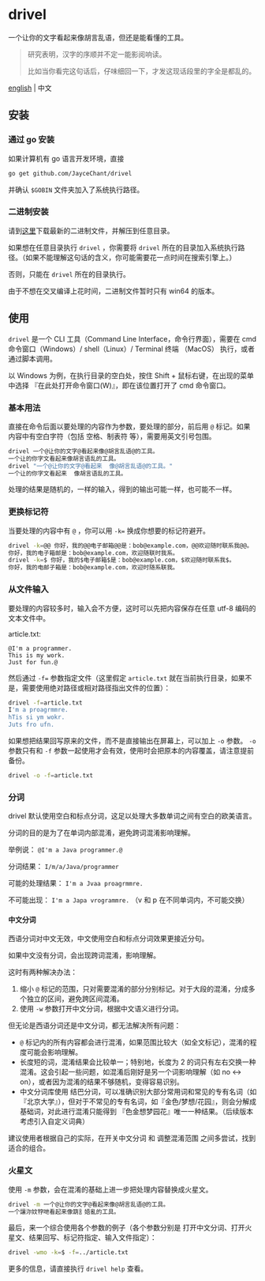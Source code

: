 # drivel

一个让你的文字看起来像胡言乱语，但还是能看懂的工具。

> 研究表明，汉字的序顺并不定一能影阅响读。
>
> 比如当你看完这句话后，仔味细回一下，才发这现话段里的字全是都乱的。

[english](./README.md) | 中文

## 安装

### 通过 go 安装

如果计算机有 go 语言开发环境，直接

```bash
go get github.com/JayceChant/drivel
```

并确认 `$GOBIN` 文件夹加入了系统执行路径。

### 二进制安装

请到[这里](https://github.com/JayceChant/drivel/releases)下载最新的二进制文件，并解压到任意目录。

如果想在任意目录执行 `drivel` ，你需要将 `drivel` 所在的目录加入系统执行路径。（如果不能理解这句话的含义，你可能需要花一点时间在搜索引擎上。）

否则，只能在 `drivel` 所在的目录执行。

由于不想在交叉编译上花时间，二进制文件暂时只有 win64 的版本。



## 使用

`drivel` 是一个 CLI  工具（Command Line Interface，命令行界面），需要在 cmd 命令窗口（Windows）/ shell（Linux）/ Terminal 终端 （MacOS） 执行，或者通过脚本调用。

以 Windows 为例，在执行目录的空白处，按住 Shift + 鼠标右键，在出现的菜单中选择 『在此处打开命令窗口(W)』，即在该位置打开了 cmd 命令窗口。

### 基本用法

直接在命令后面以要处理的内容作为参数，要处理的部分，前后用 `@` 标记。如果内容中有空白字符（包括 空格、制表符 等），需要用英文引号包围。

```bash
drivel 一个@让你的文字@看起来像@胡言乱语@的工具。
一个让的你字文看起来像胡言语乱的工具。
drivel "一个@让你的文字@看起来  像@胡言乱语@的工具。"
一个让的你字文看起来  像胡言语乱的工具。
```

处理的结果是随机的，一样的输入，得到的输出可能一样，也可能不一样。

### 更换标记符

当要处理的内容中有 `@` ，你可以用 `-k=` 换成你想要的标记符避开。

```bash
drivel -k=@@ 你好，我的@@电子邮箱@@是：bob@example.com，@@欢迎随时联系我@@。
你好，我的电子箱邮是：bob@example.com，欢迎随联时我系。
drivel -k=$ 你好，我的$电子邮箱$是：bob@example.com，$欢迎随时联系我$。
你好，我的电邮子箱是：bob@example.com，欢迎时随系联我。
```

### 从文件输入

要处理的内容较多时，输入会不方便，这时可以先把内容保存在任意 utf-8 编码的文本文件中。

article.txt:

```
@I'm a programmer.
This is my work.
Just for fun.@
```

然后通过 `-f=` 参数指定文件（这里假定 `article.txt` 就在当前执行目录，如果不是，需要使用绝对路径或相对路径指出文件的位置）：

```bash
drivel -f=article.txt
I'm a proagrmmre.
hTis si ym wokr.
Juts fro ufn.
```

如果想把结果回写原来的文件，而不是直接输出在屏幕上，可以加上 `-o` 参数。 `-o` 参数只有和 `-f` 参数一起使用才会有效，使用时会把原本的内容覆盖，请注意提前备份。

```bash
drivel -o -f=article.txt
```

### 分词

drivel 默认使用空白和标点分词，这足以处理大多数单词之间有空白的欧美语言。

分词的目的是为了在单词内部混淆，避免跨词混淆影响理解。

举例说： `@I'm a Java programmer.@`

分词结果： `I/m/a/Java/programmer`

可能的处理结果： `I'm a Jvaa proagrmmre.`

不可能出现： `I'm a Japa vrogrammre.` （v 和 p 在不同单词内，不可能交换）

#### 中文分词

西语分词对中文无效，中文使用空白和标点分词效果更接近分句。

如果中文没有分词，会出现跨词混淆，影响理解。

这时有两种解决办法：

1. 缩小 `@` 标记的范围，只对需要混淆的部分分别标记。对于大段的混淆，分成多个独立的区间，避免跨区间混淆。
2. 使用 `-w` 参数打开中文分词，根据中文语义进行分词。

但无论是西语分词还是中文分词，都无法解决所有问题：

* `@` 标记内的所有内容都会进行混淆，如果范围比较大（如全文标记），混淆的程度可能会影响理解。
* 长度短的词，混淆结果会比较单一；特别地，长度为 2 的词只有左右交换一种混淆。这会引起一些问题，如混淆后刚好是另一个词影响理解（如 no <-> on），或者因为混淆的结果不够随机，变得容易识别。
* 中文分词库使用 结巴分词，可以准确识别大部分常用词和常见的专有名词（如『北京大学』），但对于不常见的专有名词，如『金色/梦想/花园』，则会分解成基础词，对此进行混淆只能得到 『色金想梦园花』唯一一种结果。（后续版本考虑引入自定义词典）

建议使用者根据自己的实际，在开关中文分词 和 调整混淆范围 之间多尝试，找到适合的组合。

### 火星文

使用 `-m` 参数，会在混淆的基础上进一步把处理内容替换成火星文。

```bash
drivel -m 一个@让你的文字@看起来像@胡言乱语@的工具。
一个讓沵妏牸哋看起来像箶訁娪亂的工具。
```



最后，来一个综合使用各个参数的例子（各个参数分别是 打开中文分词、打开火星文、结果回写、标记符指定、输入文件指定）：

```bash
drivel -wmo -k=$ -f=../article.txt 
```





更多的信息，请直接执行 `drivel help` 查看。
